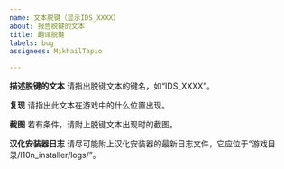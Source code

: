 ```yaml
---
name: 文本脱键（显示IDS_XXXX）
about: 报告脱键的文本
title: 翻译脱键
labels: bug
assignees: MikhailTapio

---
```


**描述脱键的文本**
请指出脱键文本的键名，如“IDS_XXXX”。

**复现**
请指出此文本在游戏中的什么位置出现。

**截图**
若有条件，请附上脱键文本出现时的截图。

**汉化安装器日志**
请尽可能附上汉化安装器的最新日志文件，它应位于“游戏目录/l10n_installer/logs/”。
